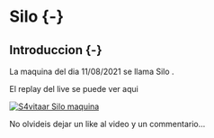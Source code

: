 # Silo {-}

## Introduccion {-}

La maquina del dia 11/08/2021 se llama Silo
.

El replay del live se puede ver aqui

[![S4vitaar Silo maquina](https://img.youtube.com/vi/-nb98Pb8oP0/0.jpg)](https://www.youtube.com/watch?v=-nb98Pb8oP0&t=910s)

No olvideis dejar un like al video y un commentario...
